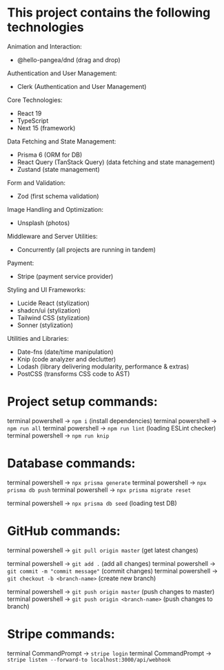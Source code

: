 # This project contains the following technologies

Animation and Interaction:
- @hello-pangea/dnd (drag and drop)

Authentication and User Management:
- Clerk (Authentication and User Management)

Core Technologies:
- React 19
- TypeScript
- Next 15 (framework)

Data Fetching and State Management:
- Prisma 6 (ORM for DB)
- React Query (TanStack Query) (data fetching and state management)
- Zustand (state management)

Form and Validation:
- Zod (first schema validation)

Image Handling and Optimization:
- Unsplash (photos)

Middleware and Server Utilities:
- Concurrently (all projects are running in tandem)

Payment:
- Stripe (payment service provider)

Styling and UI Frameworks:
- Lucide React (stylization)
- shadcn/ui (stylization)
- Tailwind CSS (stylization)
- Sonner (stylization)

Utilities and Libraries:
- Date-fns (date/time manipulation)
- Knip (code analyzer and declutter)
- Lodash (library delivering modularity, performance & extras)
- PostCSS (transforms CSS code to AST)


# Project setup commands:
terminal powershell -> `npm i` (install dependencies)
terminal powershell -> `npm run all`
terminal powershell -> `npm run lint` (loading ESLint checker)
terminal powershell -> `npm run knip`

# Database commands:
terminal powershell -> `npx prisma generate`
terminal powershell -> `npx prisma db push`
terminal powershell -> `npx prisma migrate reset`

terminal powershell -> `npx prisma db seed` (loading test DB)

# GitHub commands:
terminal powershell -> `git pull origin master` (get latest changes)

terminal powershell -> `git add .` (add all changes)
terminal powershell -> `git commit -m "commit message"` (commit changes)
terminal powershell -> `git checkout -b <branch-name>` (create new branch)

terminal powershell -> `git push origin master` (push changes to master)
terminal powershell -> `git push origin <branch-name>` (push changes to branch)

# Stripe commands:
terminal CommandPrompt -> `stripe login`
terminal CommandPrompt -> `stripe listen --forward-to localhost:3000/api/webhook`
